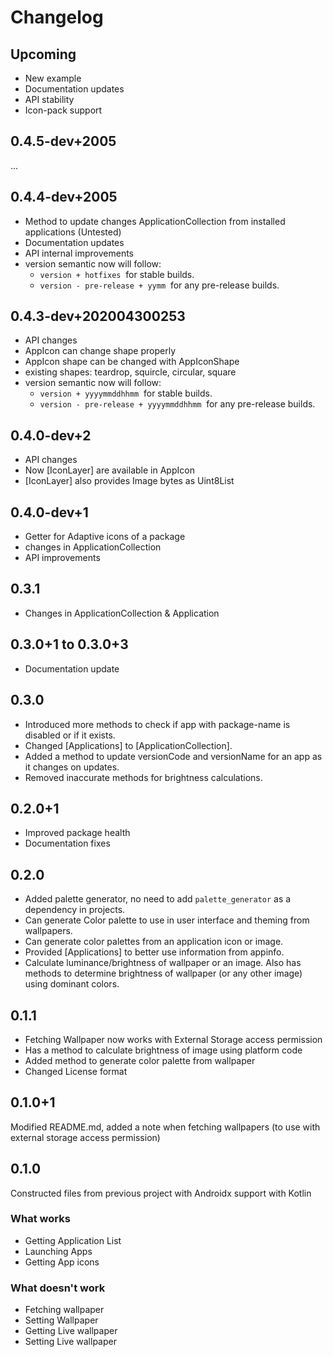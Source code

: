 # Changelog

## Upcoming

- New example
- Documentation updates
- API stability
- Icon-pack support

## 0.4.5-dev+2005

...

## 0.4.4-dev+2005

- Method to update changes ApplicationCollection from installed applications (Untested)
- Documentation updates
- API internal improvements
- version semantic now will follow:
  - `version + hotfixes` &nbsp;for stable builds.
  - `version - pre-release + yymm` &nbsp;for any pre-release builds.

## 0.4.3-dev+202004300253

- API changes
- AppIcon can change shape properly
- AppIcon shape can be changed with AppIconShape
- existing shapes: teardrop, squircle, circular, square
- version semantic now will follow:
  - `version + yyyymmddhhmm` &nbsp;for stable builds.
  - `version - pre-release + yyyymmddhhmm` &nbsp;for any pre-release builds.

## 0.4.0-dev+2

- API changes
- Now [IconLayer] are available in AppIcon
- [IconLayer] also provides Image bytes as Uint8List

## 0.4.0-dev+1

- Getter for Adaptive icons of a package
- changes in ApplicationCollection
- API improvements

## 0.3.1

- Changes in ApplicationCollection & Application

## 0.3.0+1 to 0.3.0+3

- Documentation update

## 0.3.0

- Introduced more methods to check if app with package-name is disabled or if it exists.
- Changed [Applications] to [ApplicationCollection].
- Added a method to update versionCode and versionName for an app as it changes on updates.
- Removed inaccurate methods for brightness calculations.

## 0.2.0+1

- Improved package health
- Documentation fixes

## 0.2.0

- Added palette generator, no need to add `palette_generator` as a dependency in projects.
- Can generate Color palette to use in user interface and theming from wallpapers.
- Can generate color palettes from an application icon or image.
- Provided [Applications] to better use information from appinfo.
- Calculate luminance/brightness of wallpaper or an image. Also has methods to
  determine brightness of wallpaper (or any other image) using dominant colors.

## 0.1.1

- Fetching Wallpaper now works with External Storage access permission
- Has a method to calculate brightness of image using platform code
- Added method to generate color palette from wallpaper
- Changed License format

## 0.1.0+1

Modified README.md, added a note when fetching wallpapers (to use with external storage access permission)

## 0.1.0

Constructed files from previous project with Androidx support with Kotlin

### What works

- Getting Application List
- Launching Apps
- Getting App icons

### What doesn't work

- Fetching wallpaper
- Setting Wallpaper
- Getting Live wallpaper
- Setting Live wallpaper

